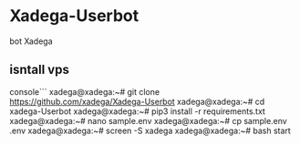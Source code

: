 # Xadega-Userbot
bot Xadega 

## isntall vps
console```
xadega@xadega:~# git clone https://github.com/xadega/Xadega-Userbot
xadega@xadega:~# cd xadega-Userbot
xadega@xadega:~# pip3 install -r requirements.txt
xadega@xadega:~# nano sample.env
xadega@xadega:~# cp sample.env .env
xadega@xadega:~# screen -S xadega
xadega@xadega:~# bash start
```
